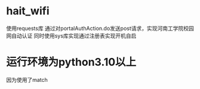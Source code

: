 # hait_wifi
使用requests库
通过对portalAuthAction.do发送post请求，实现河南工学院校园网自动认证
同时使用sys库实现通过注册表实现开机自启
# 运行环境为python3.10以上
因为使用了match
